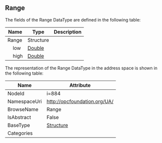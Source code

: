<!-- datatype -->
## Range
  
<!-- end of description -->
The fields of the Range DataType are defined in the following table:  

|Name|Type|Description|
|---|---|---|
|Range|Structure||
|&nbsp;&nbsp;&nbsp;&nbsp;low|[Double](../../DataTypes/Double/readme.md)||
|&nbsp;&nbsp;&nbsp;&nbsp;high|[Double](../../DataTypes/Double/readme.md)||

The representation of the Range DataType in the address space is shown in the following table:  

|Name|Attribute|
|---|---|
|NodeId|i=884|
|NamespaceUri|http://opcfoundation.org/UA/|
|BrowseName|Range|
|IsAbstract|False|
|BaseType|[Structure](../../DataTypes/Structure/readme.md)|
|Categories||

